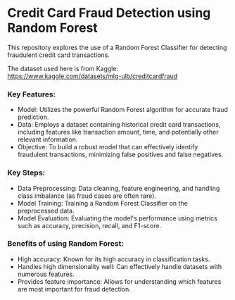 # Credit Card Fraud Detection using Random Forest

This repository explores the use of a Random Forest Classifier for detecting fraudulent credit card transactions.

The dataset used here is from Kaggle: https://www.kaggle.com/datasets/mlg-ulb/creditcardfraud

### Key Features:

 * Model: Utilizes the powerful Random Forest algorithm for accurate fraud prediction.
 * Data: Employs a dataset containing historical credit card transactions, including features like transaction amount, time, and potentially other relevant information.
 * Objective: To build a robust model that can effectively identify fraudulent transactions, minimizing false positives and false negatives.

### Key Steps:

 * Data Preprocessing: Data cleaning, feature engineering, and handling class imbalance (as fraud cases are often rare).
 * Model Training: Training a Random Forest Classifier on the preprocessed data.
 * Model Evaluation: Evaluating the model's performance using metrics such as accuracy, precision, recall, and F1-score.

### Benefits of using Random Forest:

 * High accuracy: Known for its high accuracy in classification tasks.
 * Handles high dimensionality well: Can effectively handle datasets with numerous features.
 * Provides feature importance: Allows for understanding which features are most important for fraud detection.
